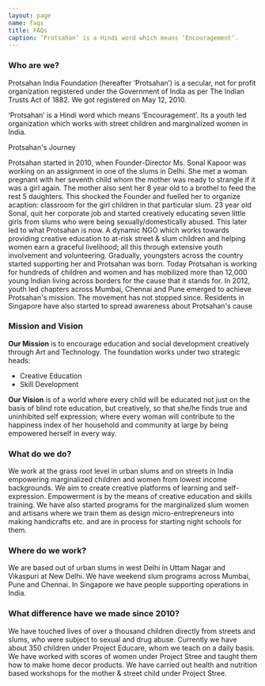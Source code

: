 ```yaml
---
layout: page
name: faqs
title: FAQs
caption: ‘Protsahan’ is a Hindi word which means ‘Encouragement’.
---
```

### Who are we?

Protsahan India Foundation (hereafter ‘Protsahan’) is a secular, not for profit
organization registered under the Government of India as per The Indian Trusts Act of 1882. We got
registered on May 12, 2010.

‘Protsahan’ is a Hindi word which means ‘Encouragement’. Its a youth led organization which works
with street children and marginalized women in India.

Protsahan's Journey 

Protsahan started in 2010, when Founder-Director Ms. Sonal Kapoor was working on an assignment in one of the slums
in Delhi. She met a woman pregnant with her seventh child whom the mother was ready to
strangle if it was a girl again. The mother also sent her 8 year old to a brothel to feed the rest 5 daughters.
This shocked the Founder and fuelled her to organize acaption: classroom for the girl children in that particular
slum. 23 year old Sonal, quit her corporate job and started creatively educating seven little girls
from slums who were being sexually/domestically abused. This later led to what Protsahan is now.
A dynamic NGO which works towards providing creative education to at-risk street & slum children
and helping women earn a graceful livelihood; all this through extensive youth involvement and
volunteering. Gradually, youngsters across the country started supporting her and Protsahan was
born. Today Protsahan is working for hundreds of children and women and has mobilized more than
12,000 young Indian living across borders for the cause that it stands for. 
In 2012, youth led chapters across Mumbai, Chennai and Pune emerged to achieve Protsahan's mission. The movement has not stopped since. 
Residents in Singapore have also started to spread awareness about Protsahan's cause


### Mission and Vision

**Our Mission** is to encourage education and social development creatively through Art and
Technology. The foundation works under two strategic heads:

- Creative Education
- Skill Development

**Our Vision** is of a world where every child will be educated not just on the basis of blind rote
education, but creatively, so that she/he finds true and uninhibited self expression; where every
woman will contribute to the happiness index of her household and community at large by being
empowered herself in every way.

### What do we do?

We work at the grass root level in urban slums and on streets in India empowering
marginalized children and women from lowest income backgrounds. We aim to create creative
platforms of learning and self-expression. Empowerment is by the means of creative education and
skills training. We have also started programs for the marginalized slum women and artisans where
we train them as design micro-entrepreneurs into making handicrafts etc. and are in process for starting night schools for them.

### Where do we work?

We are based out of urban slums in west Delhi in Uttam Nagar and Vikaspuri at New Delhi.
We have weekend slum programs across Mumbai, Pune and Chennai. In Singapore we have people supporting operations in India.

### What difference have we made since 2010?

We have touched lives of over a thousand children
directly from streets and slums, who were subject to sexual and drug abuse. Currently we have
about 350 children under Project Educare, whom we teach on a daily basis. We have worked with
scores of women under Project Stree and taught them how to make home decor products. We have carried out health and nutrition based workshops for the mother & street child
under Project Stree.

